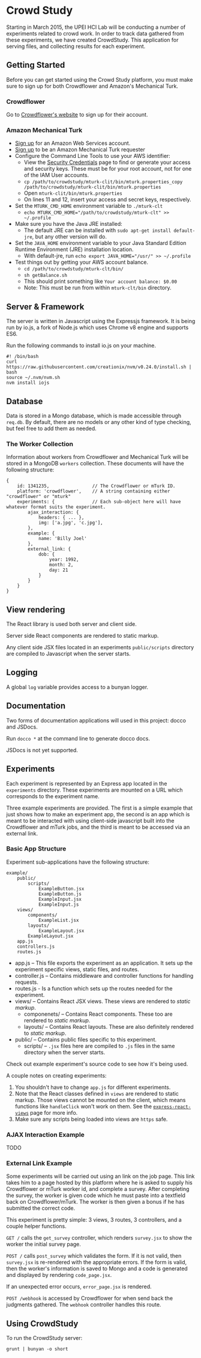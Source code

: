 # Crowd Study
Starting in March 2015, the UPEI HCI Lab will be conducting a number of 
experiments related to crowd work. In order to track data gathered from 
these experiments, we have created CrowdStudy. This application for serving
files, and collecting results for each experiment.

## Getting Started
Before you can get started using the Crowd Study platform, you must make sure to sign up for
both Crowdflower and Amazon's Mechanical Turk.

### Crowdflower
Go to [Crowdflower's website](http://make.crowdflower.com) to sign up for their account.

### Amazon Mechanical Turk
* [Sign up](https://aws-portal.amazon.com/gp/aws/developer/registration/index.html) for an Amazon Web Services account.
* [Sign up](https://requester.mturk.com) to be an Amazon Mechanical Turk requester
* Configure the Command Line Tools to use your AWS identifier:
    * View the [Security Credentials](https://console.aws.amazon.com/iam/home?#security_credential) page to find or
    generate your access and security keys. These must be for your root account, not for one of the IAM User accounts.
    * `cp /path/to/crowdstudy/mturk-clit/bin/mturk.properties_copy /path/to/crowdstudy/mturk-clit/bin/mturk.properties`
    * Open `mturk-clit/bin/mturk.properties`
    * On lines 11 and 12, insert your access and secret keys, respectively.
* Set the `MTURK_CMD_HOME` environment variable to `./mturk-clt`
    * `echo MTURK_CMD_HOME="/path/to/crowdstudy/mturk-clt" >> ~/.profile`
* Make sure you have the Java JRE installed:
    * The default JRE can be installed with `sudo apt-get install default-jre`, but any other version will do.
* Set the `JAVA_HOME` environment variable to your Java Standard Edition Runtime Environment (JRE) installation location.
    * With default-jre, run `echo export JAVA_HOME="/usr/" >> ~/.profile`
* Test things out by getting your AWS account balance.
    * `cd /path/to/crowdstudy/mturk-clt/bin/`
    * `sh getBalance.sh`
    * This should print something like `Your account balance: $0.00`
    * Note: This must be run from within `mturk-clt/bin` directory.

## Server & Framework

The server is written in Javascript using the Expressjs framework. It is
being run by io.js, a fork of Node.js which uses Chrome v8 engine and
supports ES6. 

Run the following commands to install io.js on your machine.

    #! /bin/bash
    curl https://raw.githubusercontent.com/creationix/nvm/v0.24.0/install.sh | bash
    source ~/.nvm/nvm.sh 
    nvm install iojs
    
 

## Database
Data is stored in a Mongo database, which is made accessible through `req.db`. By default, there are no models 
or any other kind of type checking, but feel free to add them as needed.

### The Worker Collection
Information about workers from Crowdflower and Mechanical Turk will be stored in a 
MongoDB `workers` collection. These documents will have the following structure:

    {
        id: 1341235,                // The Crowdflower or mTurk ID.
        platform: 'crowdflower',    // A string containing either "crowdflower" or "mturk"
        experiments: {              // Each sub-object here will have whatever format suits the experiment.
            ajax_interaction: {
                headers: { ... },
                img: ['a.jpg', 'c.jpg'],
            },
            example: {
                name: 'Billy Joel'
            },
            external_link: {
                dob: {
                    year: 1992,
                    month: 2,
                    day: 21
                }
            }
        }
    }

## View rendering
The React library is used both server and client side.

Server side React components are rendered to static markup. 

Any client side JSX files located in an experiments `public/scripts` directory are compiled to 
Javascript when the server starts.

## Logging
A global `log` variable provides access to a bunyan logger. 

## Documentation
Two forms of documentation applications will used in this project: docco and JSDocs.

Run `docco *` at the command line to generate docco docs.

JSDocs is not yet supported.

## Experiments
Each experiment is represented by an Express app located in the 
`experiments` directory. These experiments are mounted on a URL
which corresponds to the experiment name. 

Three example experiments are provided. The first is a simple example that just shows how to make 
an experiment app, the second is an app which is meant to be interacted with using client-side javascript
built into the Crowdflower and mTurk jobs, and the third is meant to be accessed via an external link.

### Basic App Structure
Experiment sub-applications have the following structure:

    example/
        public/
            scripts/
                ExampleButton.jsx
                ExampleButton.js
                ExampleInput.jsx
                ExampleInput.js
        views/
            components/
                ExampleList.jsx
            layouts/
                ExampleLayout.jsx
            ExampleLayout.jsx
        app.js
        controllers.js
        routes.js
        

* app.js – This file exports the experiment as an application. It sets up the experiment specific views, static files, and routes.
* controller.js – Contains middleware and controller functions for handling requests.
* routes.js - Is a function which sets up the routes needed for the experiment.
* views/ – Contains React JSX views. These views are rendered to _static markup_.
    * componenets/ – Contains React components. These too are rendered to _static markup_.
    * layouts/ – Contains React layouts. These are also definitely rendered to _static markup_.
* public/ – Contains public files specific to this experiment.
    * scripts/ – `.jsx` files here are compiled to `.js` files in the same directory when the server starts. 

Check out example experiment's source code to see how it's being used. 

A couple notes on creating experiments:

1. You shouldn't have to change `app.js` for different experiments.
1. Note that the React classes defined in `views` are rendered to static markup. Those views cannot be mounted on 
the client, which means functions like `handleClick` won't work on them. See the [`express-react-views`](https://github.com/reactjs/express-react-views) page for more info.
1. Make sure any scripts being loaded into views are `https` safe.

### AJAX Interaction Example
TODO
### External Link Example
Some experiments will be carried out using an link on the job page. This link takes him to a page hosted by this platform
where he is asked to supply his Crowdflower or mTurk worker id, and complete a survey. After completing the survey, the 
worker is given code which he must paste into a textfield back on Crowdflower/mTurk. The worker is then given a bonus
if he has submitted the correct code.

This experiment is pretty simple: 3 views, 3 routes, 3 controllers, and a couple helper functions.

`GET /` calls the `get_survey` controller, which renders `survey.jsx` to show the worker the initial survey page.

`POST /` calls `post_survey` which validates the form. If it is not valid, then `survey.jsx` is re-rendered with the appropriate errors. If the form
is valid, then the worker's information is saved to Mongo and a code is generated and displayed by rendering `code_page.jsx`.

If an unexpected error occurs, `error_page.jsx` is rendered.

`POST /webhook` is accessed by Crowdflower for when send back the judgments gathered. The `webhook` controller handles this route.

## Using CrowdStudy
To run the CrowdStudy server:

    grunt | bunyan -o short


